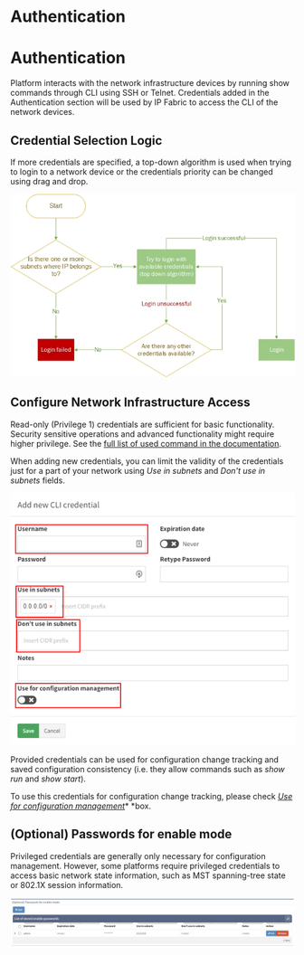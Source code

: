 # Authentication

# Authentication

Platform interacts with the network infrastructure devices by running
show commands through CLI using SSH or Telnet. Credentials added in the
Authentication section will be used by IP Fabric to access the CLI of
the network devices.

## Credential Selection Logic

If more credentials are specified, a top-down algorithm is used when
trying to login to a network device or the credentials priority can be
changed using drag and drop.

![IP Fabric login diagram](login_diagram.jpg)

## Configure Network Infrastructure Access

Read-only (Privilege 1) credentials are sufficient for basic
functionality. Security sensitive operations and advanced functionality
might require higher privilege. See the [full list of used command in
the documentation](Used_CLI_commands_for_Discovery).

When adding new credentials, you can limit the validity of the
credentials just for a part of your network using *Use in subnets*
and *Don't use in subnets* fields.

![Add new CLI credential](1935310852.png)

Provided credentials can be used for configuration change tracking and
saved configuration consistency (i.e. they allow commands such as *show
run* and *show start*).

To use this credentials for configuration change tracking,
please check [*Use for configuration management*](Configuration)* *box.

## (Optional) Passwords for enable mode

Privileged credentials are generally only necessary for configuration
management. However, some platforms require privileged credentials to
access basic network state information, such as MST spanning-tree state
or 802.1X session information.

![Privileges](1935245322.png)
